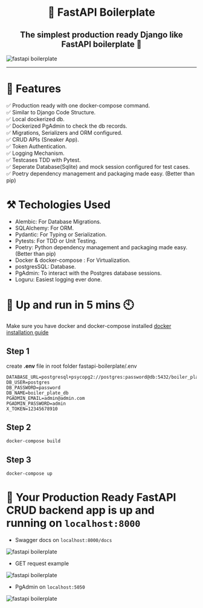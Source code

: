 <h1 align="center"> 
🍲  FastAPI Boilerplate
</h1>

<h2 align="center">
  The simplest production ready Django like FastAPI boilerplate 🐍
</h2>

<img src="https://github.com/rawheel/fastapi-boilerplate/blob/main/media/fastapi%20boilerplate%20cover.png" alt="fastapi boilerplate">

---

# 💎 Features

✅ Production ready with one docker-compose command. \
✅ Similar to Django Code Structure. \
✅ Local dockerized db.\
✅ Dockerized PgAdmin to check the db records.\
✅ Migrations, Serializers and ORM configured.\
✅ CRUD APIs (Sneaker App).\
✅ Token Authentication.\
✅ Logging Mechanism.\
✅ Testcases TDD with Pytest. \
✅ Seperate Database(Sqlite) and mock session configured for test cases.\
✅ Poetry dependency management and packaging made easy. (Better than pip)


# ⚒️ Techologies Used

- Alembic: For Database Migrations.
- SQLAlchemy: For ORM.
- Pydantic: For Typing or Serialization.
- Pytests: For TDD or Unit Testing.
- Poetry: Python dependency management and packaging made easy. (Better than pip)
- Docker & docker-compose : For Virtualization.
- postgresSQL: Database.
- PgAdmin: To interact with the Postgres database sessions.
- Loguru: Easiest logging ever done.

# 🚀 Up and run in 5 mins 🕙
Make sure you have docker and docker-compose installed [docker installation guide](https://docs.docker.com/compose/install/)
## Step 1
create **.env** file in root folder fastapi-boilerplate/.env
```
DATABASE_URL=postgresql+psycopg2://postgres:password@db:5432/boiler_plate_db
DB_USER=postgres
DB_PASSWORD=password
DB_NAME=boiler_plate_db 
PGADMIN_EMAIL=admin@admin.com
PGADMIN_PASSWORD=admin
X_TOKEN=12345678910
```

## Step 2
```
docker-compose build
```

## Step 3
```
docker-compose up
```

# 🎉 Your Production Ready FastAPI CRUD backend app is up and running on `localhost:8000`

- Swagger docs on `localhost:8000/docs`
<img src="https://github.com/rawheel/fastapi-boilerplate/blob/main/media/swagger%20docs.png" alt="fastapi boilerplate">

- GET request example

<img src="https://github.com/rawheel/fastapi-boilerplate/blob/main/media/swagger%20get%20docs.png" alt="fastapi boilerplate">


- PgAdmin on `localhost:5050`

<img src="https://github.com/rawheel/fastapi-boilerplate/blob/main/media/pgadmin.png" alt="fastapi boilerplate">
